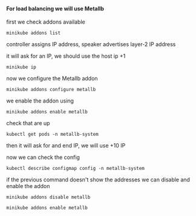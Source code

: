 #### For load balancing we will use Metallb

first we check addons available
```
minikube addons list
```
controller assigns IP address, speaker advertises layer-2
IP address

it will ask for an IP, we should use the host ip +1
```
minikube ip
```
now we configure the Metallb addon
```
minikube addons configure metallb
```
we enable the addon using
```
minikube addons enable metallb
```
check that are up
```
kubectl get pods -n metallb-system
```

then it will ask for and end IP, we will use +10 IP

now we can check the config
```
kubectl describe configmap config -n metallb-system
```
if the previous command doesn't show the addresses we can disable and enable the addon
```
minikube addons disable metallb
```
```
minikube addons enable metallb
```